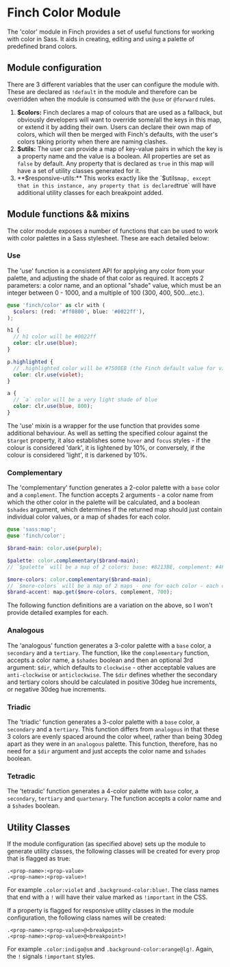 # Finch Color Module

[//]: # (@todo - write 'use' mixin documentation)

The 'color' module in Finch provides a set of useful functions for working with color in Sass. It aids in creating, editing and using a palette of predefined brand colors.

## Module configuration

There are 3 different variables that the user can configure the module with. These are declared as `!default` in the module and therefore can be overridden when the module is consumed with the `@use` or `@forward` rules.

1. **$colors:** Finch declares a map of colours that are used as a fallback, but obviously developers will want to override some/all the keys in this map, or extend it by adding their own. Users can declare their own map of colors, which will then be merged with Finch's defaults, with the user's colors taking priority when there are naming clashes.
2. **$utils:** The user can provide a map of key-value pairs in which the key is a property name and the value is a boolean. All properties are set as `false` by default. Any property that is declared as `true` in this map will have a set of utility classes generated for it.
3. **$responsive-utils:** This works exactly like the `$utils` map, except that in this instance, any property that is declared `true` will have additional utility classes for each breakpoint added.

## Module functions && mixins

The color module exposes a number of functions that can be used to work with color palettes in a Sass stylesheet. These are each detailed below:

### Use

The 'use' function is a consistent API for applying any color from your palette, and adjusting the shade of that color as required. It accepts 2 parameters: a color name, and an optional "shade" value, which must be an integer between 0 - 1000, and a multiple of 100 (300, 400, 500...etc.).

```scss
@use 'finch/color' as clr with (
  $colors: (red: '#ff0800', blue: '#0022ff'),
);

h1 {
  // h1 color will be #0022ff
  color: clr.use(blue);
}

p.highlighted {
  // .highlighted color will be #7500EB (the Finch default value for violet)
  color: clr.use(violet);
}

a {
  // `a` color will be a very light shade of blue
  color: clr.use(blue, 800);
}
```

The 'use' mixin is a wrapper for the use function that provides some additional behaviour. As well as setting the specified colour against the `$target` property, it also establishes some `hover` and `focus` styles - if the colour is considered 'dark', it is lightened by 10%, or conversely, if the colour is considered 'light', it is darkened by 10%.

### Complementary

The 'complementary' function generates a 2-color palette with a `base` color and a `complement`. The function accepts 2 arguments - a color name from which the other color in the palette will be calculated, and a boolean `$shades` argument, which determines if the returned map should just contain individual color values, or a map of shades for each color.

```scss
@use 'sass:map';
@use 'finch/color';

$brand-main: color.use(purple);

$palette: color.complementary($brand-main);
// `$palette` will be a map of 2 colors: base: #8213BE, complement: #4FBE13.

$more-colors: color.complementary($brand-main);
// `$more-colors` will be a map of 2 maps - one for each color - each containing shades from 0 - 1000. You could then access any of these colors like so:
$brand-accent: map.get($more-colors, complement, 700);
```

The following function definitions are a variation on the above, so I won't provide detailed examples for each.

### Analogous

The 'analogous' function generates a 3-color palette with a `base` color, a `secondary` and a `tertiary`. The function, like the `complementary` function, accepts a color name, a `$shades` boolean and then an optional 3rd argument: `$dir`, which defaults to `clockwise` - other acceptable values are `anti-clockwise` or `anticlockwise`. The `$dir` defines whether the secondary and tertiary colors should be calculated in positive 30deg hue increments, or negative 30deg hue increments.

### Triadic

The 'triadic' function generates a 3-color palette with a `base` color, a `secondary` and a `tertiary`. This function differs from `analogous` in that these 3 colors are evenly spaced around the color wheel, rather than being 30deg apart as they were in an `analogous` palette. This function, therefore, has no need for a `$dir` argument and just accepts the color name and `$shades` boolean.

### Tetradic

The 'tetradic' function generates a 4-color palette with `base` color, a `secondary`, `tertiary` and `quartenary`. The function accepts a color name and a `$shades` boolean.

## Utility Classes

If the module configuration (as specified above) sets up the module to generate utility classes, the following classes will be created for every prop that is flagged as true:

```
.<prop-name>:<prop-value>
.<prop-name>:<prop-value>!
```

For example `.color:violet` and `.background-color:blue!`. The class names that end with a `!` will have their value marked as `!important` in the CSS.

If a property is flagged for responsive utility classes in the module configuration, the following class names will be created:

```
.<prop-name>:<prop-value>@<breakpoint>
.<prop-name>:<prop-value>@<breakpoint>!
```

For example `.color:indigo@sm` and `.background-color:orange@lg!`. Again, the `!` signals `!important` styles.
